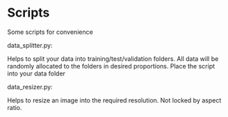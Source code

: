 # Scripts
Some scripts for convenience

data_splitter.py:

Helps to split your data into training/test/validation folders. All data will be randomly allocated to the folders in desired proportions.
Place the script into your data folder


data_resizer.py:

Helps to resize an image into the required resolution. Not locked by aspect ratio. 
